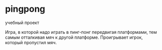 # pingpong
учебный проект

Игра, в которой надо играть в пинг-понг передвигая платформами, тем самым отталкивая мяч к другой платформе. Проигрывает игрок, который пропустил мяч.
